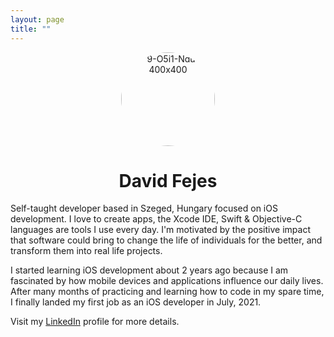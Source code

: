 ```yaml
---
layout: page
title: ""
---
```


<div style="text-align: center"><img src="https://i.ibb.co/YfVckJY/9-O5i1-Ndu-400x400.jpg" alt="9-O5i1-Ndu-400x400" border="0" width=150 height=150 style="border-radius:50%"></div>
<div style="text-align: center"><h1 style="font-size:200%;">David Fejes</h1></div>
Self-taught developer based in Szeged, Hungary focused on iOS development. I love to create apps, the Xcode IDE, Swift & Objective-C languages are tools I use every day. 
I'm motivated by the positive impact that software could bring to change the life of individuals for the better, and transform them into real life projects.

I started learning iOS development about 2 years ago because I am fascinated by how mobile devices and applications influence our daily lives.
After many months of practicing and learning how to code in my spare time, I finally landed my first job as an iOS developer in July, 2021.
  
Visit my [LinkedIn](https://www.linkedin.com/in/dávid-fejes-b02316212/) profile for more details.


